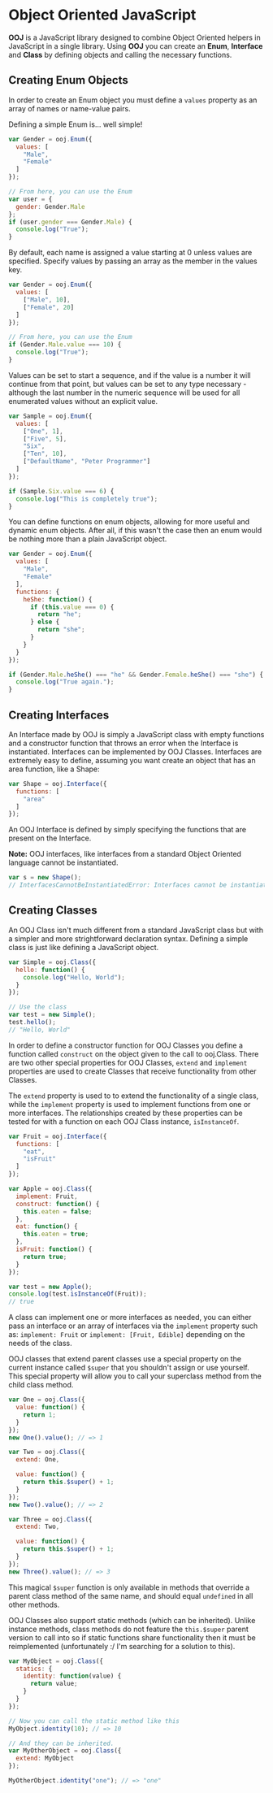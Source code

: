 # Object Oriented JavaScript

**OOJ** is a JavaScript library designed to combine Object Oriented helpers in JavaScript in a
single library. Using **OOJ** you can create an **Enum**, **Interface** and **Class** by defining
objects and calling the necessary functions.

## Creating Enum Objects

In order to create an Enum object you must define a `values` property as an array of names or name-value pairs.

Defining a simple Enum is... well simple!

```javascript
var Gender = ooj.Enum({
  values: [
    "Male",
    "Female"
  ]
});

// From here, you can use the Enum
var user = {
  gender: Gender.Male
};
if (user.gender === Gender.Male) {
  console.log("True");
}
```

By default, each name is assigned a value starting at 0 unless values are specified. Specify values by passing an array as the member in the values key.

```javascript
var Gender = ooj.Enum({
  values: [
    ["Male", 10],
    ["Female", 20]
  ]
});

// From here, you can use the Enum
if (Gender.Male.value === 10) {
  console.log("True");
}
```

Values can be set to start a sequence, and if the value is a number it will continue from that point, but values can be set to any type necessary - although the last number in the numeric sequence will be used for all enumerated values without an explicit value.

```javascript
var Sample = ooj.Enum({
  values: [
    ["One", 1],
    ["Five", 5],
    "Six",
    ["Ten", 10],
    ["DefaultName", "Peter Programmer"]
  ]
});

if (Sample.Six.value === 6) {
  console.log("This is completely true");
}
```

You can define functions on enum objects, allowing for more useful and dynamic enum objects. After all, if this wasn't the case then an enum would be nothing more than a plain JavaScript object.

```javascript
var Gender = ooj.Enum({
  values: [
    "Male",
    "Female"
  ],
  functions: {
    heShe: function() {
      if (this.value === 0) {
        return "he";
      } else {
        return "she";
      }
    }
  }
});

if (Gender.Male.heShe() === "he" && Gender.Female.heShe() === "she") {
  console.log("True again.");
}
```

## Creating Interfaces

An Interface made by OOJ is simply a JavaScript class with empty functions and a constructor function that throws an error when the Interface is instantiated. Interfaces can be implemented by OOJ Classes. Interfaces are extremely easy to define, assuming you want create an object that has an area function, like a Shape:

```javascript
var Shape = ooj.Interface({
  functions: [
    "area"
  ]
});
```

An OOJ Interface is defined by simply specifying the functions that are present on the Interface.

**Note:** OOJ interfaces, like interfaces from a standard Object Oriented language cannot be instantiated.

```javascript
var s = new Shape();
// InterfacesCannotBeInstantiatedError: Interfaces cannot be instantiated. They must be implemented.
```

## Creating Classes

An OOJ Class isn't much different from a standard JavaScript class but with a simpler and more strightforward declaration syntax. Defining a simple class is just like defining a JavaScript object.

```javascript
var Simple = ooj.Class({
  hello: function() {
    console.log("Hello, World");
  }
});

// Use the class
var test = new Simple();
test.hello();
// "Hello, World"
```

In order to define a constructor function for OOJ Classes you define a function called `construct` on the object given to the call to ooj.Class. There are two other special properties for OOJ Classes, `extend` and `implement` properties are used to create Classes that receive functionality from other Classes.

The `extend` property is used to to extend the functionality of a single class, while the `implement` property is used to implement functions from one or more interfaces. The relationships created by these properties can be tested for with a function on each OOJ Class instance, `isInstanceOf`.

```javascript
var Fruit = ooj.Interface({
  functions: [
    "eat",
    "isFruit"
  ]
});

var Apple = ooj.Class({
  implement: Fruit,
  construct: function() {
    this.eaten = false;
  },
  eat: function() {
    this.eaten = true;
  },
  isFruit: function() {
    return true;
  }
});

var test = new Apple();
console.log(test.isInstanceOf(Fruit));
// true
```

A class can implement one or more interfaces as needed, you can either pass an interface or an array of interfaces via the `implement` property such as: `implement: Fruit` or `implement: [Fruit, Edible]` depending on the needs of the class.

OOJ classes that extend parent classes use a special property on the current instance called `$super` that you shouldn't assign or use yourself. This special property will allow you to call your superclass method from the child class method.

```javascript
var One = ooj.Class({
  value: function() {
    return 1;
  }
});
new One().value(); // => 1

var Two = ooj.Class({
  extend: One,

  value: function() {
    return this.$super() + 1;
  }
});
new Two().value(); // => 2

var Three = ooj.Class({
  extend: Two,

  value: function() {
    return this.$super() + 1;
  }
});
new Three().value(); // => 3
```

This magical `$super` function is only available in methods that override a parent class method of the same name, and should equal `undefined` in all other methods.

OOJ Classes also support static methods (which can be inherited). Unlike instance methods, class methods do not feature the `this.$super` parent version to call into so if static functions share functionality then it must be reimplemented (unfortunately :/ I'm searching for a solution to this).

```javascript
var MyObject = ooj.Class({
  statics: {
    identity: function(value) {
      return value;
    }
  }
});

// Now you can call the static method like this
MyObject.identity(10); // => 10

// And they can be inherited.
var MyOtherObject = ooj.Class({
  extend: MyObject
});

MyOtherObject.identity("one"); // => "one"
```